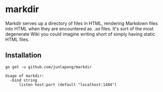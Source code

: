 # markdir

Markdir serves up a directory of files in HTML, rendering Markdown files into HTML when they are encountered as `.md` files.
It's sort of the most degenerate Wiki you could imagine writing short of simply having static HTML files.

## Installation

    go get -u github.com/junlapong/markdir

    Usage of markdir:
      -bind string
          listen host:port (default "localhost:1404")
